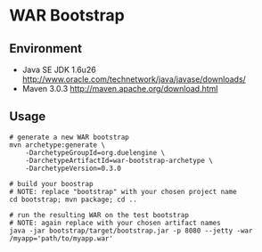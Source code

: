 WAR Bootstrap
=============

Environment
-----------

- Java SE JDK 1.6u26
	http://www.oracle.com/technetwork/java/javase/downloads/
- Maven 3.0.3
	http://maven.apache.org/download.html

Usage
-----

	# generate a new WAR bootstrap
	mvn archetype:generate \
		-DarchetypeGroupId=org.duelengine \
		-DarchetypeArtifactId=war-bootstrap-archetype \
		-DarchetypeVersion=0.3.0

	# build your boostrap
	# NOTE: replace "bootstrap" with your chosen project name
	cd bootstrap; mvn package; cd ..

	# run the resulting WAR on the test bootstrap
	# NOTE: again replace with your chosen artifact names
	java -jar bootstrap/target/bootstrap.jar -p 8080 --jetty -war /myapp='path/to/myapp.war'
